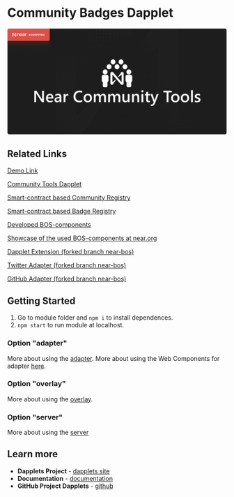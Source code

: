 # Community Badges Dapplet

![image](https://github.com/dapplets/community-badges/blob/main/docs/readme-banner.jpg)

## Related Links

[Demo Link](https://augm.link/?t=https%3A%2F%2Ftwitter.com%2FMrConCreator&m=dapplets.sputnik-dao.near%2Fcommunity&d=community-badges)

[Community Tools Dapplet](https://github.com/dapplets/community-badges/tree/main/dapplet)

[Smart-contract based Community Registry](https://github.com/dapplets/community-badges/blob/main/contract/community-registry/src/lib.rs)

[Smart-contract based Badge Registry](https://github.com/dapplets/community-badges/blob/main/contract/badge-registry/src/lib.rs)

[Developed BOS-components](https://github.com/dapplets/community-badges/tree/main/bos-components/mybadge.near)

[Showcase of the used BOS-components at near.org](https://near.org/mybadge.near/widget/Showcase)

[Dapplet Extension (forked branch near-bos)](https://github.com/dapplets/dapplet-extension/tree/near-bos)

[Twitter Adapter (forked branch near-bos)](https://github.com/dapplets/modules-monorepo/tree/near-bos/packages/adapters/twitter-bos-config)

[GitHub Adapter (forked branch near-bos)](https://github.com/dapplets/modules-monorepo/tree/near-bos/packages/adapters/github-bos-config)

## Getting Started

1.  Go to module folder and `npm i` to install dependences.
2.  `npm start` to run module at localhost.

### Option "adapter"

More about using the [adapter](https://docs.dapplets.org/docs/new-site-adapter).
More about using the Web Components for adapter [here](https://docs.dapplets.org/docs/web-components).

### Option "overlay"

More about using the [overlay](https://docs.dapplets.org/docs/overlay-login).

### Option "server"

More about using the [server](https://docs.dapplets.org/docs/server-connection)

## Learn more

- **Dapplets Project** - [dapplets site](https://dapplets.org/)
- **Documentation** - [documentation](https://docs.dapplets.org/docs/)
- **GitHub Project Dapplets** - [github](https://github.com/dapplets)
